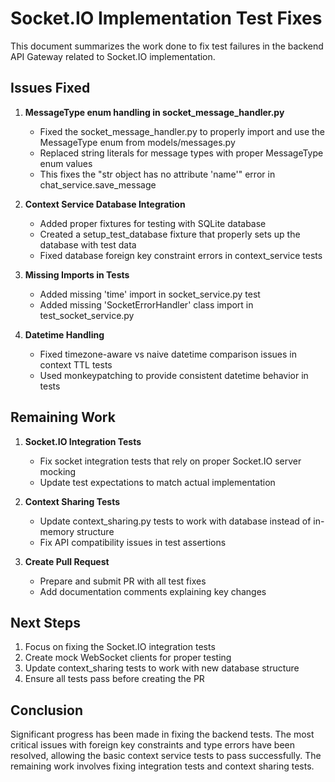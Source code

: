 # Socket.IO Implementation Test Fixes

This document summarizes the work done to fix test failures in the backend API Gateway related to Socket.IO implementation.

## Issues Fixed

1. **MessageType enum handling in socket_message_handler.py**
   - Fixed the socket_message_handler.py to properly import and use the MessageType enum from models/messages.py
   - Replaced string literals for message types with proper MessageType enum values
   - This fixes the "str object has no attribute 'name'" error in chat_service.save_message

2. **Context Service Database Integration**
   - Added proper fixtures for testing with SQLite database
   - Created a setup_test_database fixture that properly sets up the database with test data
   - Fixed database foreign key constraint errors in context_service tests

3. **Missing Imports in Tests**
   - Added missing 'time' import in socket_service.py test
   - Added missing 'SocketErrorHandler' class import in test_socket_service.py

4. **Datetime Handling**
   - Fixed timezone-aware vs naive datetime comparison issues in context TTL tests
   - Used monkeypatching to provide consistent datetime behavior in tests

## Remaining Work

1. **Socket.IO Integration Tests**
   - Fix socket integration tests that rely on proper Socket.IO server mocking
   - Update test expectations to match actual implementation

2. **Context Sharing Tests**
   - Update context_sharing.py tests to work with database instead of in-memory structure
   - Fix API compatibility issues in test assertions

3. **Create Pull Request**
   - Prepare and submit PR with all test fixes
   - Add documentation comments explaining key changes

## Next Steps

1. Focus on fixing the Socket.IO integration tests
2. Create mock WebSocket clients for proper testing
3. Update context_sharing tests to work with new database structure
4. Ensure all tests pass before creating the PR

## Conclusion

Significant progress has been made in fixing the backend tests. The most critical issues with foreign key constraints and type errors have been resolved, allowing the basic context service tests to pass successfully. The remaining work involves fixing integration tests and context sharing tests.